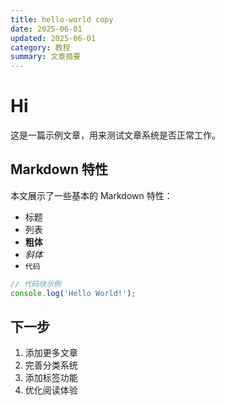 ```yaml
---
title: hello-world copy
date: 2025-06-01
updated: 2025-06-01
category: 教程
summary: 文章摘要
---
```


# Hi

这是一篇示例文章，用来测试文章系统是否正常工作。

## Markdown 特性

本文展示了一些基本的 Markdown 特性：

- 标题
- 列表
- **粗体**
- *斜体*
- `代码`

```js
// 代码块示例
console.log('Hello World!');
```

## 下一步

1. 添加更多文章
2. 完善分类系统
3. 添加标签功能
4. 优化阅读体验 